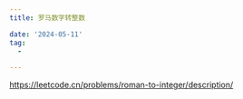 ```yaml
---
title: 罗马数字转整数

date: '2024-05-11'
tag:
  -

---
```

<https://leetcode.cn/problems/roman-to-integer/description/>
